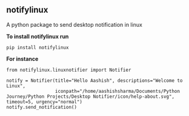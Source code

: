 ## notifylinux
A python package to send desktop notification in linux

**To install notifylinux run**

```pip install notifylinux```

**For instance**

```
from notifylinux.linuxnotifier import Notifier

notify = Notifier(title="Hello Aashish", descriptions="Welcome to Linux",
                  iconpath="/home/aashishsharma/Documents/Python Journey/Python Projects/Desktop Notifier/icon/help-about.svg", timeout=5, urgency="normal")
notify.send_notification()


```
